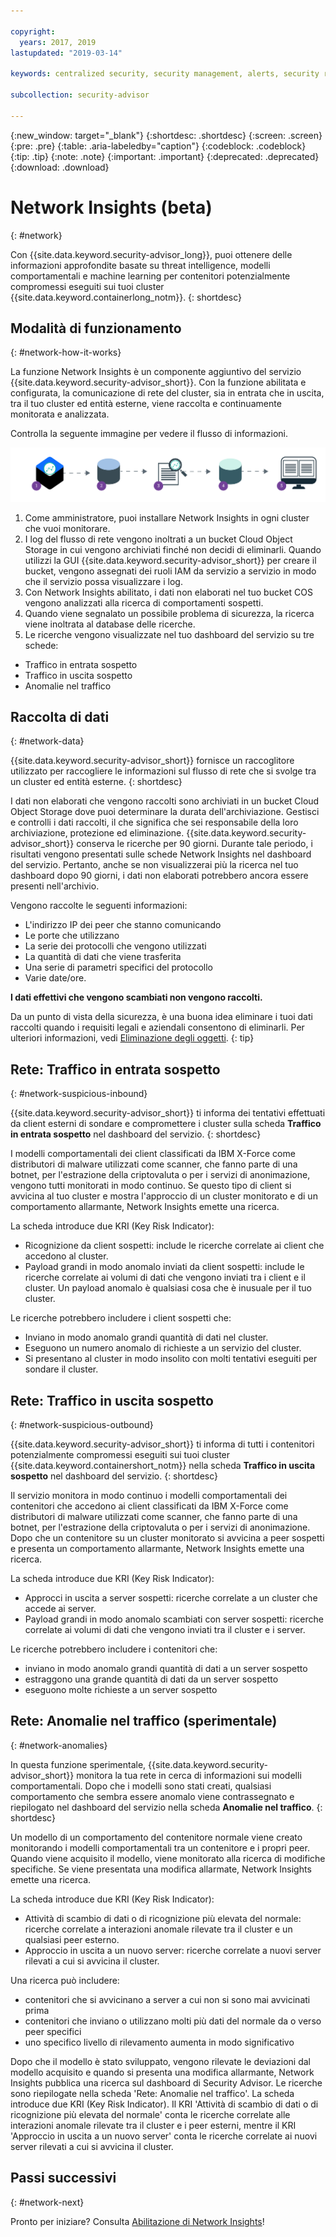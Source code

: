 ```yaml
---

copyright:
  years: 2017, 2019
lastupdated: "2019-03-14"

keywords: centralized security, security management, alerts, security risk, insights, threat detection

subcollection: security-advisor

---
```


{:new_window: target="_blank"}
{:shortdesc: .shortdesc}
{:screen: .screen}
{:pre: .pre}
{:table: .aria-labeledby="caption"}
{:codeblock: .codeblock}
{:tip: .tip}
{:note: .note}
{:important: .important}
{:deprecated: .deprecated}
{:download: .download}


# Network Insights (beta)
{: #network}

Con {{site.data.keyword.security-advisor_long}}, puoi ottenere delle informazioni approfondite basate su threat intelligence, modelli comportamentali e machine learning per contenitori potenzialmente compromessi eseguiti sui tuoi cluster {{site.data.keyword.containerlong_notm}}.
{: shortdesc}


## Modalità di funzionamento
{: #network-how-it-works}

La funzione Network Insights è un componente aggiuntivo del servizio {{site.data.keyword.security-advisor_short}}. Con la funzione abilitata e configurata, la comunicazione di rete del cluster, sia in entrata che in uscita, tra il tuo cluster ed entità esterne, viene raccolta e continuamente monitorata e analizzata. 

Controlla la seguente immagine per vedere il flusso di informazioni.

![Diagramma del flusso di Network Insights](images/network-insights-flow.png)

1. Come amministratore, puoi installare Network Insights in ogni cluster che vuoi monitorare.
2. I log del flusso di rete vengono inoltrati a un bucket Cloud Object Storage in cui vengono archiviati finché non decidi di eliminarli. Quando utilizzi la GUI {{site.data.keyword.security-advisor_short}} per creare il bucket, vengono assegnati dei ruoli IAM da servizio a servizio in modo che il servizio possa visualizzare i log.
3. Con Network Insights abilitato, i dati non elaborati nel tuo bucket COS vengono analizzati alla ricerca di comportamenti sospetti.
4. Quando viene segnalato un possibile problema di sicurezza, la ricerca viene inoltrata al database delle ricerche.
5. Le ricerche vengono visualizzate nel tuo dashboard del servizio su tre schede: 
  * Traffico in entrata sospetto
  * Traffico in uscita sospetto
  * Anomalie nel traffico


## Raccolta di dati
{: #network-data}

{{site.data.keyword.security-advisor_short}} fornisce un raccoglitore utilizzato per raccogliere le informazioni sul flusso di rete che si svolge tra un cluster ed entità esterne.
{: shortdesc}

I dati non elaborati che vengono raccolti sono archiviati in un bucket Cloud Object Storage dove puoi determinare la durata dell'archiviazione. Gestisci e controlli i dati raccolti, il che significa che sei responsabile della loro archiviazione, protezione ed eliminazione. {{site.data.keyword.security-advisor_short}} conserva le ricerche per 90 giorni. Durante tale periodo, i risultati vengono presentati sulle schede Network Insights nel dashboard del servizio. Pertanto, anche se non visualizzerai più la ricerca nel tuo dashboard dopo 90 giorni, i dati non elaborati potrebbero ancora essere presenti nell'archivio.

Vengono raccolte le seguenti informazioni:

* L'indirizzo IP dei peer che stanno comunicando
* Le porte che utilizzano
* La serie dei protocolli che vengono utilizzati
* La quantità di dati che viene trasferita
* Una serie di parametri specifici del protocollo
* Varie date/ore.

**I dati effettivi che vengono scambiati non vengono raccolti.**

Da un punto di vista della sicurezza, è una buona idea eliminare i tuoi dati raccolti quando i requisiti legali e aziendali consentono di eliminarli. Per ulteriori informazioni, vedi [Eliminazione degli oggetti](/docs/services/cloud-object-storage/info?topic=cloud-object-storage-security#deletion).
{: tip}


## Rete: Traffico in entrata sospetto
{: #network-suspicious-inbound}

{{site.data.keyword.security-advisor_short}} ti informa dei tentativi effettuati da client esterni di sondare e compromettere i cluster sulla scheda **Traffico in entrata sospetto** nel dashboard del servizio.
{: shortdesc}


I modelli comportamentali dei client classificati da IBM X-Force come distributori di malware utilizzati come scanner, che fanno parte di una botnet, per l'estrazione della criptovaluta o per i servizi di anonimazione, vengono tutti monitorati in modo continuo. Se questo tipo di client si avvicina al tuo cluster e mostra l'approccio di un cluster monitorato e di un comportamento allarmante, Network Insights emette una ricerca.


La scheda introduce due KRI (Key Risk Indicator):

* Ricognizione da client sospetti: include le ricerche correlate ai client che accedono al cluster.
* Payload grandi in modo anomalo inviati da client sospetti: include le ricerche correlate ai volumi di dati che vengono inviati tra i client e il cluster. Un payload anomalo è qualsiasi cosa che è inusuale per il tuo cluster.


Le ricerche potrebbero includere i client sospetti che:

* Inviano in modo anomalo grandi quantità di dati nel cluster.
* Eseguono un numero anomalo di richieste a un servizio del cluster.
* Si presentano al cluster in modo insolito con molti tentativi eseguiti per sondare il cluster.



## Rete: Traffico in uscita sospetto
{: #network-suspicious-outbound}

{{site.data.keyword.security-advisor_short}} ti informa di tutti i contenitori potenzialmente compromessi eseguiti sui tuoi cluster {{site.data.keyword.containershort_notm}} nella scheda **Traffico in uscita sospetto** nel dashboard del servizio.
{: shortdesc}

Il servizio monitora in modo continuo i modelli comportamentali dei contenitori che accedono ai client classificati da IBM X-Force come distributori di malware utilizzati come scanner, che fanno parte di una botnet, per l'estrazione della criptovaluta o per i servizi di anonimazione. Dopo che un contenitore su un cluster monitorato si avvicina a peer sospetti e presenta un comportamento allarmante, Network Insights emette una ricerca.

La scheda introduce due KRI (Key Risk Indicator):

* Approcci in uscita a server sospetti: ricerche correlate a un cluster che accede ai server.
* Payload grandi in modo anomalo scambiati con server sospetti: ricerche correlate ai volumi di dati che vengono inviati tra il cluster e i server.


Le ricerche potrebbero includere i contenitori che:

* inviano in modo anomalo grandi quantità di dati a un server sospetto 
* estraggono una grande quantità di dati da un server sospetto
* eseguono molte richieste a un server sospetto


## Rete: Anomalie nel traffico (sperimentale)
{: #network-anomalies}

In questa funzione sperimentale, {{site.data.keyword.security-advisor_short}} monitora la tua rete in cerca di informazioni sui modelli comportamentali. Dopo che i modelli sono stati creati, qualsiasi comportamento che sembra essere anomalo viene contrassegnato e riepilogato nel dashboard del servizio nella scheda **Anomalie nel traffico**.
{: shortdesc}

Un modello di un comportamento del contenitore normale viene creato monitorando i modelli comportamentali tra un contenitore e i propri peer. Quando viene acquisito il modello, viene monitorato alla ricerca di modifiche specifiche. Se viene presentata una modifica allarmate, Network Insights emette una ricerca.

La scheda introduce due KRI (Key Risk Indicator):

* Attività di scambio di dati o di ricognizione più elevata del normale: ricerche correlate a interazioni anomale rilevate tra il cluster e un qualsiasi peer esterno.
* Approccio in uscita a un nuovo server: ricerche correlate a nuovi server rilevati a cui si avvicina il cluster.

Una ricerca può includere:  

* contenitori che si avvicinano a server a cui non si sono mai avvicinati prima
* contenitori che inviano o utilizzano molti più dati del normale da o verso peer specifici
* uno specifico livello di rilevamento aumenta in modo significativo

 Dopo che il modello è stato sviluppato, vengono rilevate le deviazioni dal modello acquisito e quando si presenta una modifica allarmante, Network Insights pubblica una ricerca sul dashboard di Security Advisor. Le ricerche sono riepilogate nella scheda 'Rete: Anomalie nel traffico'. La scheda introduce due KRI (Key Risk Indicator). Il KRI 'Attività di scambio di dati o di ricognizione più elevata del normale' conta le ricerche correlate alle interazioni anomale rilevate tra il cluster e i peer esterni, mentre il KRI 'Approccio in uscita a un nuovo server' conta le ricerche correlate ai nuovi server rilevati a cui si avvicina il cluster.  

## Passi successivi
{: #network-next}

Pronto per iniziare? Consulta [Abilitazione di Network Insights](/docs/services/security-advisor/setup-network.html)!
